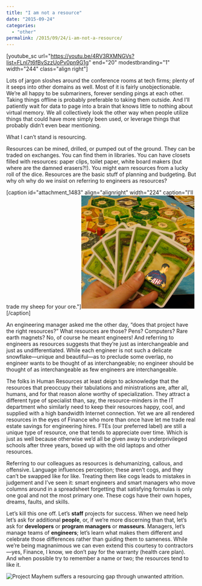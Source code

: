 ```yaml
---
title: "I am not a resource"
date: "2015-09-24"
categories:
  - "other"
permalink: /2015/09/24/i-am-not-a-resource/
---
```


\[youtube\_sc url="https://youtu.be/4RV3RXMNGVs?list=FLnl7t6fBvSzzUoPv0pn9G1g" end="20" modestbranding="1" width="244" class="align right"\]

Lots of jargon sloshes around the conference rooms at tech firms; plenty of it seeps into other domains as well. Most of it is fairly unobjectionable. We’re all happy to be submariners, forever sending pings at each other. Taking things offline is probably preferable to taking them outside. And I’ll patiently wait for data to page into a brain that knows little to nothing about virtual memory. We all collectively look the other way when people utilize things that could have more simply been used, or leverage things that probably didn’t even bear mentioning.

What I can’t stand is resourcing.

Resources can be mined, drilled, or pumped out of the ground. They can be traded on exchanges. You can find them in libraries. You can have closets filled with resources: paper clips, toilet paper, white board makers (but where are the damned erasers?!). You might earn resources from a lucky roll of the dice. Resources are the basic stuff of planning and budgeting. But why oh why do we insist on referring to engineers as resources?

\[caption id="attachment\_1483" align="alignright" width="224" caption="I'll trade my sheep for your ore."\][![](images/resource-trade-300x300.png "For the last time, no one wants your stupid sheep!")](http://ahl.dtrace.org/wp-content/uploads/2015/09/resource-trade.png)\[/caption\]

An engineering manager asked me the other day, “does that project have the right resources?” What resources are those? Pens? Computers? Rare earth magnets? No, of course he meant engineers! And referring to engineers as resources suggests that they’re just as interchangeable and just as undifferentiated. While each engineer is not such a delicate snowflake—unique and beautiful—as to preclude some overlap, no engineer wants to be thought of as interchangeable; no engineer should be thought of as interchangeable as few engineers are interchangeable.

The folks in Human Resources at least deign to acknowledge that the resources that preoccupy their tabulations and ministrations are, after all, humans, and for that reason alone worthy of specialization. They attract a different type of specialist than, say, the resource-minders in the IT department who similarly need to keep their resources happy, cool, and supplied with a high bandwidth Internet connection. Yet we are all rendered resources in the eyes of Finance who more than once have let me trade real estate savings for engineering hires. FTEs (our preferred label) are still a unique type of resource, one that tends to appreciate over time. Which is just as well because otherwise we’d all be given away to underprivileged schools after three years, boxed up with the old laptops and other resources.

Referring to our colleagues as resources is dehumanizing, callous, and offensive. Language influences perception; these aren’t cogs, and they can’t be swapped like for like. Treating them like cogs leads to mistakes in judgement and I’ve seen it: smart engineers and smart managers who move columns around in a spreadsheet forgetting that satisfying formulas is only one goal and not the most primary one. These cogs have their own hopes, dreams, faults, and skills.

Let’s kill this one off. Let’s **staff** projects for success. When we need help let’s ask for additional **people**, or, if we’re more discerning than that, let’s ask for **developers** or **program managers** or **masseurs**. Managers, let’s manage teams of **engineers**; let’s learn what makes them different and celebrate those differences rather than guiding them to sameness. While we’re being magnanimous we can even extend this courtesy to contractors—yes, Finance, I know, we don’t pay for the warranty (health care plan). And when possible try to remember a name or two; the resources tend to like it.

<img src="images/resource-naming.gif" alt="Project Mayhem suffers a resourcing gap through unwanted attrition."/>

